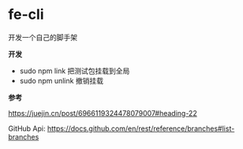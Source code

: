# fe-cli
开发一个自己的脚手架



**开发**

- sudo npm link 把测试包挂载到全局
- sudo npm unlink 撤销挂载

**参考**

https://juejin.cn/post/6966119324478079007#heading-22

GitHub Api: https://docs.github.com/en/rest/reference/branches#list-branches